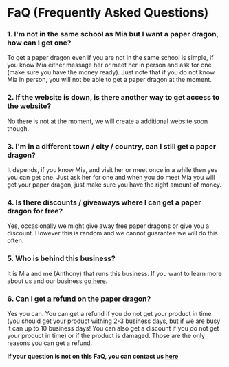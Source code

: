 # FaQ (Frequently Asked Questions)

### 1. I'm not in the same school as Mia but I want a paper dragon, how can I get one?

To get a paper dragon even if you are not in the same school is simple, if you know Mia either message her or meet her in person and ask for one (make sure you have the money ready). Just note that if you do not know Mia in person, you will not be able to get a paper dragon at the moment. 

### 2. If the website is down, is there another way to get access to the website?

No there is not at the moment, we will create a additional website soon though.

### 3. I'm in a different town / city / country, can I still get a paper dragon?

It depends, if you know Mia, and visit her or meet once in a while then yes you can get one. Just ask her for one and when you do meet Mia you will get your paper dragon, just make sure you have the right amount of money.

### 4. Is there discounts / giveaways where I can get a paper dragon for free?

Yes, occasionally we might give away free paper dragons or give you a discount. However this is random and we cannot guarantee we will do this often.

### 5. Who is behind this business?

It is Mia and me (Anthony) that runs this business. If you want to learn more about us and our business [go here](https://paperdragons.pages.dev/about/).

### 6. Can I get a refund on the paper dragon?

Yes you can. You can get a refund if you do not get your product in time (you should get your product withing 2-3 business days, but if we are busy it can up to 10 business days! You can also get a discount if you do not get your product in time) or if the product is damaged. Those are the only reasons you can get a refund.

**If your question is not on this FaQ, you can contact us [here](https://paperdragons.pages.dev/contact-us/)**